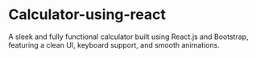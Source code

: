 # Calculator-using-react
A sleek and fully functional calculator built using React.js and Bootstrap, featuring a clean UI, keyboard support, and smooth animations. 
